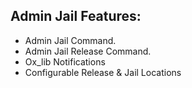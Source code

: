 ## Admin Jail Features:

- Admin Jail Command.
- Admin Jail Release Command.
- Ox_lib Notifications
- Configurable Release & Jail Locations
